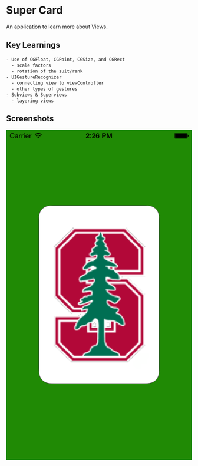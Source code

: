 # Super Card

An application to learn more about Views. 


## Key Learnings
```
- Use of CGFloat, CGPoint, CGSize, and CGRect
  - scale factors
  - rotation of the suit/rank
- UIGestureRecognizer
  - connecting view to viewController
  - other types of gestures
- Subviews & Superviews
  - layering views
```

## Screenshots
![Starting image](/images/start.png?raw=true "Optional Title")
